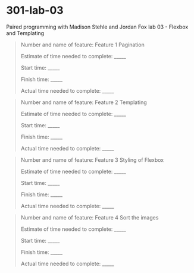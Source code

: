 # 301-lab-03
Paired programming with Madison Stehle and Jordan Fox lab 03 - Flexbox and Templating 

> Number and name of feature: Feature 1 Pagination
> 
> Estimate of time needed to complete: _____
> 
> Start time: _____
> 
> Finish time: _____
> 
> Actual time needed to complete: _____

> Number and name of feature: Feature 2 Templating
> 
> Estimate of time needed to complete: _____
> 
> Start time: _____
> 
> Finish time: _____
> 
> Actual time needed to complete: _____

> Number and name of feature: Feature 3 Styling of Flexbox
> 
> Estimate of time needed to complete: _____
> 
> Start time: _____
> 
> Finish time: _____
> 
> Actual time needed to complete: _____

> Number and name of feature: Feature 4 Sort the images
> 
> Estimate of time needed to complete: _____
> 
> Start time: _____
> 
> Finish time: _____
> 
> Actual time needed to complete: _____
